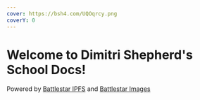 ```yaml
---
cover: https://bsh4.com/UQOqrcy.png
coverY: 0
---
```


# Welcome to Dimitri Shepherd's School Docs!

Powered by [Battlestar IPFS](https://ipfs.battlestar.host) and [Battlestar Images](https://bsh4.com)

